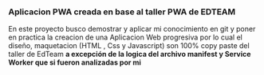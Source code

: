 ### Aplicacion PWA creada en base al taller PWA de EDTEAM

 En este proyecto busco demostrar y aplicar mi conocimiento en git y poner en practica la creacion de una Aplicacion Web progresiva por lo cual el diseño, maquetacion (HTML , Css y Javascript) son 100% copy paste del taller de EdTeam  **a excepción de la logica del archivo manifest y Service Worker que si fueron analizadas por mi**


